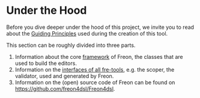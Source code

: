 # Under the Hood

Before you dive deeper under the hood of this project, we invite you to read about the
[Guiding Principles](/Background) used during the creation of this tool.

This section can be roughly divided into three parts.

1. Information about the core [framework](/Documentation/Under_the_Hood/The_Editor_Framework) of Freon, the classes that
   are used to build the editors.
2. Information on the [interfaces of all fre-tools](/Documentation/Under_the_Hood/The_FreTool_Interfaces), e.g. the scoper, the validator,
   used and generated by Freon.
3. Information on the (open) source code of Freon can
   be found on <a href="https://github.com/freon4dsl/Freon4dsl" target="_blank">https://github.com/freon4dsl/Freon4dsl</a>.
